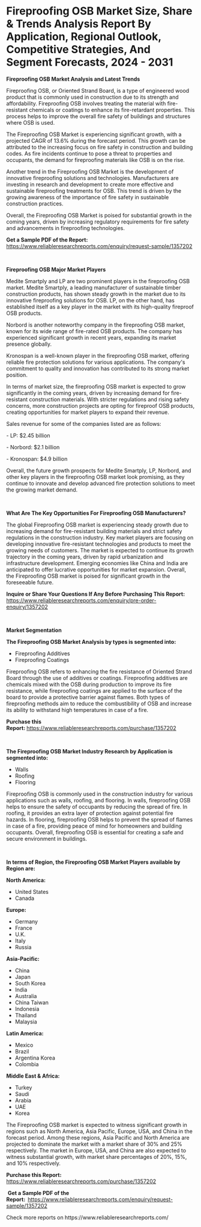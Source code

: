 <p><h1>Fireproofing OSB Market Size, Share & Trends Analysis Report By Application, Regional Outlook, Competitive Strategies, And Segment Forecasts, 2024 - 2031</h1></p><p><strong>Fireproofing OSB Market Analysis and Latest Trends</strong></p>
<p><p>Fireproofing OSB, or Oriented Strand Board, is a type of engineered wood product that is commonly used in construction due to its strength and affordability. Fireproofing OSB involves treating the material with fire-resistant chemicals or coatings to enhance its fire-retardant properties. This process helps to improve the overall fire safety of buildings and structures where OSB is used.</p><p>The Fireproofing OSB Market is experiencing significant growth, with a projected CAGR of 13.6% during the forecast period. This growth can be attributed to the increasing focus on fire safety in construction and building codes. As fire incidents continue to pose a threat to properties and occupants, the demand for fireproofing materials like OSB is on the rise.</p><p>Another trend in the Fireproofing OSB Market is the development of innovative fireproofing solutions and technologies. Manufacturers are investing in research and development to create more effective and sustainable fireproofing treatments for OSB. This trend is driven by the growing awareness of the importance of fire safety in sustainable construction practices.</p><p>Overall, the Fireproofing OSB Market is poised for substantial growth in the coming years, driven by increasing regulatory requirements for fire safety and advancements in fireproofing technologies.</p></p>
<p><strong>Get a Sample PDF of the Report:&nbsp;</strong> <a href="https://www.reliableresearchreports.com/enquiry/request-sample/1357202">https://www.reliableresearchreports.com/enquiry/request-sample/1357202</a></p>
<p>&nbsp;</p>
<p><strong>Fireproofing OSB Major Market Players</strong></p>
<p><p>Medite Smartply and LP are two prominent players in the fireproofing OSB market. Medite Smartply, a leading manufacturer of sustainable timber construction products, has shown steady growth in the market due to its innovative fireproofing solutions for OSB. LP, on the other hand, has established itself as a key player in the market with its high-quality fireproof OSB products.</p><p>Norbord is another noteworthy company in the fireproofing OSB market, known for its wide range of fire-rated OSB products. The company has experienced significant growth in recent years, expanding its market presence globally.</p><p>Kronospan is a well-known player in the fireproofing OSB market, offering reliable fire protection solutions for various applications. The company's commitment to quality and innovation has contributed to its strong market position.</p><p>In terms of market size, the fireproofing OSB market is expected to grow significantly in the coming years, driven by increasing demand for fire-resistant construction materials. With stricter regulations and rising safety concerns, more construction projects are opting for fireproof OSB products, creating opportunities for market players to expand their revenue.</p><p>Sales revenue for some of the companies listed are as follows:</p><p>- LP: $2.45 billion</p><p>- Norbord: $2.1 billion</p><p>- Kronospan: $4.9 billion</p><p>Overall, the future growth prospects for Medite Smartply, LP, Norbord, and other key players in the fireproofing OSB market look promising, as they continue to innovate and develop advanced fire protection solutions to meet the growing market demand.</p></p>
<p>&nbsp;</p>
<p><strong>What Are The Key Opportunities For Fireproofing OSB Manufacturers?</strong></p>
<p><p>The global Fireproofing OSB market is experiencing steady growth due to increasing demand for fire-resistant building materials and strict safety regulations in the construction industry. Key market players are focusing on developing innovative fire-resistant technologies and products to meet the growing needs of customers. The market is expected to continue its growth trajectory in the coming years, driven by rapid urbanization and infrastructure development. Emerging economies like China and India are anticipated to offer lucrative opportunities for market expansion. Overall, the Fireproofing OSB market is poised for significant growth in the foreseeable future.</p></p>
<p><strong>Inquire or Share Your Questions If Any Before Purchasing This Report:</strong> <a href="https://www.reliableresearchreports.com/enquiry/pre-order-enquiry/1357202">https://www.reliableresearchreports.com/enquiry/pre-order-enquiry/1357202</a></p>
<p>&nbsp;</p>
<p><strong>Market Segmentation</strong></p>
<p><strong>The Fireproofing OSB Market Analysis by types is segmented into:</strong></p>
<p><ul><li>Fireproofing Additives</li><li>Fireproofing Coatings</li></ul></p>
<p><p>Fireproofing OSB refers to enhancing the fire resistance of Oriented Strand Board through the use of additives or coatings. Fireproofing additives are chemicals mixed with the OSB during production to improve its fire resistance, while fireproofing coatings are applied to the surface of the board to provide a protective barrier against flames. Both types of fireproofing methods aim to reduce the combustibility of OSB and increase its ability to withstand high temperatures in case of a fire.</p></p>
<p><strong>Purchase this Report:&nbsp;</strong><a href="https://www.reliableresearchreports.com/purchase/1357202">https://www.reliableresearchreports.com/purchase/1357202</a></p>
<p>&nbsp;</p>
<p><strong>The Fireproofing OSB Market Industry Research by Application is segmented into:</strong></p>
<p><ul><li>Walls</li><li>Roofing</li><li>Flooring</li></ul></p>
<p><p>Fireproofing OSB is commonly used in the construction industry for various applications such as walls, roofing, and flooring. In walls, fireproofing OSB helps to ensure the safety of occupants by reducing the spread of fire. In roofing, it provides an extra layer of protection against potential fire hazards. In flooring, fireproofing OSB helps to prevent the spread of flames in case of a fire, providing peace of mind for homeowners and building occupants. Overall, fireproofing OSB is essential for creating a safe and secure environment in buildings.</p></p>
<p>&nbsp;</p>
<p><strong>In terms of Region, the Fireproofing OSB Market Players available by Region are:</strong></p>
<p>
    <p> <strong> North America: </strong>
        <ul>
            <li>United States</li>
            <li>Canada</li>
        </ul>
        </p> 
    <p> <strong> Europe: </strong>
        <ul>
            <li>Germany</li>
            <li>France</li>
            <li>U.K.</li>
            <li>Italy</li>
            <li>Russia</li>
        </ul>
        </p> 
    <p> <strong> Asia-Pacific: </strong>
        <ul>
            <li>China</li>
            <li>Japan</li>
            <li>South Korea</li>
            <li>India</li>
            <li>Australia</li>
            <li>China Taiwan</li>
            <li>Indonesia</li>
            <li>Thailand</li>
            <li>Malaysia</li>
        </ul>
        </p> 
    <p> <strong> Latin America: </strong>
        <ul>
            <li>Mexico</li>
            <li>Brazil</li>
            <li>Argentina Korea</li>
            <li>Colombia</li>
        </ul>
        </p> 
    <p> <strong> Middle East & Africa: </strong>
        <ul>
            <li>Turkey</li>
            <li>Saudi</li>
            <li>Arabia</li>
            <li>UAE</li>
            <li>Korea</li>
        </ul>
    </p>
    </p>
<p><p>The Fireproofing OSB market is expected to witness significant growth in regions such as North America, Asia Pacific, Europe, USA, and China in the forecast period. Among these regions, Asia Pacific and North America are projected to dominate the market with a market share of 30% and 25% respectively. The market in Europe, USA, and China are also expected to witness substantial growth, with market share percentages of 20%, 15%, and 10% respectively.</p></p>
<p><strong>Purchase this Report: </strong><a href="https://www.reliableresearchreports.com/purchase/1357202">https://www.reliableresearchreports.com/purchase/1357202</a></p>
<p>&nbsp;<strong>Get a Sample PDF of the Report:&nbsp;&nbsp;</strong><a href="https://www.reliableresearchreports.com/enquiry/request-sample/1357202">https://www.reliableresearchreports.com/enquiry/request-sample/1357202</a></p>
<p><strong></strong></p>
<p>Check more reports on https://www.reliableresearchreports.com/</p>
